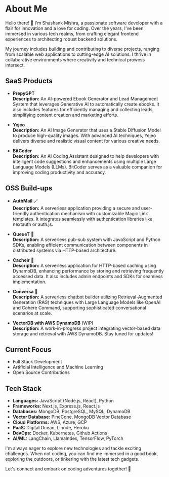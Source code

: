 # About Me

Hello there! 👋 I'm Shashank Mishra, a passionate software developer with a flair for innovation and a love for coding. Over the years, I've been immersed in various tech realms, from crafting elegant frontend experiences to architecting robust backend solutions.

My journey includes building and contributing to diverse projects, ranging from scalable web applications to cutting-edge AI solutions. I thrive in collaborative environments where creativity and technical prowess intersect.

## SaaS Products
- **PrepyGPT**  
  **Description:** An AI-powered Ebook Generator and Lead Management System that leverages Generative AI to automatically create ebooks. It also includes features for efficiently managing and collecting leads, simplifying content creation and marketing efforts.

- **Yejeo**  
  **Description:** An AI Image Generator that uses a Stable Diffusion Model to produce high-quality images. With advanced AI techniques, Yejeo delivers diverse and realistic visual content for various creative needs.

- **BitCoder**  
  **Description:** An AI Coding Assistant designed to help developers with intelligent code suggestions and enhancements using multiple Large Language Models (LLMs). BitCoder serves as a valuable companion for improving coding productivity and accuracy.

## OSS Build-ups
- **AuthMail** 🪄  
  **Description:** A serverless application providing a secure and user-friendly authentication mechanism with customizable Magic Link templates. It integrates seamlessly with authentication libraries like nextauth or auth.js.

- **QueueT** 🚦  
  **Description:** A serverless pub-sub system with JavaScript and Python SDKs, enabling efficient communication between components in distributed systems via HTTP-based architecture.

- **Cacheir** 🔄  
  **Description:** A serverless application for HTTP-based caching using DynamoDB, enhancing performance by storing and retrieving frequently accessed data. It also includes admin endpoints and SDKs for seamless implementation.

- **Conversa** 🤖  
  **Description:** A serverless chatbot builder utilizing Retrieval-Augmented Generation (RAG) techniques with Large Language Models like OpenAI and Cohere Command, supporting sophisticated conversational scenarios at scale.

- **VectorDB with AWS DynamoDB** (WIP)  
  **Description:** A work-in-progress project integrating vector-based data storage and retrieval with AWS DynamoDB. Stay tuned for updates!

## Current Focus
- Full Stack Development
- Artificial Intelligence and Machine Learning
- Open Source Contributions

## Tech Stack
- **Languages:** JavaScript (Node.js, React), Python  
- **Frameworks:** Next.js, Express.js, React.js  
- **Databases:** MongoDB, PostgreSQL, MySQL, DynamoDB  
- **Vector Database:** PineCone, MongoDB Vector Database  
- **Cloud Platforms:** AWS, Azure, GCP  
- **PaaS:** Digital Ocean, Linode, Heroku  
- **DevOps:** Docker, Kubernetes, Github Actions  
- **AI/ML:** LangChain, LlamaIndex, TensorFlow, PyTorch  

I'm always eager to explore new technologies and tackle exciting challenges. When not coding, you can find me immersed in a good book, exploring the outdoors, or tinkering with the latest tech gadgets.

Let's connect and embark on coding adventures together! 🚀
